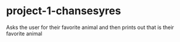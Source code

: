 # project-1-chansesyres
Asks the user for their favorite animal and then prints out that is their favorite animal
